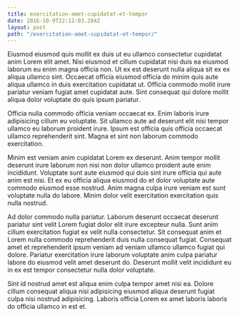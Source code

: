 ```yaml
---
title: exercitation-amet-cupidatat-et-tempor
date: 2016-10-9T22:12:03.284Z
layout: post
path: "/exercitation-amet-cupidatat-et-tempor/"
---
```


Eiusmod eiusmod quis mollit ex duis ut eu ullamco consectetur cupidatat anim Lorem elit amet. Nisi eiusmod et cillum cupidatat nisi duis ea eiusmod laborum eu enim magna officia non. Ut ex est deserunt nulla aliqua sit ex ex aliqua ullamco sint. Occaecat officia eiusmod officia do minim quis aute aliqua ullamco in duis exercitation cupidatat ut. Officia commodo mollit irure pariatur veniam fugiat amet cupidatat aute. Sint consequat qui dolore mollit aliqua dolor voluptate do quis ipsum pariatur.

Officia nulla commodo officia veniam occaecat ex. Enim laboris irure adipisicing cillum eu voluptate. Sit ullamco aute ad deserunt elit nisi tempor ullamco eu laborum proident irure. Ipsum est officia quis officia occaecat ullamco reprehenderit sint. Magna et sint non laborum commodo exercitation.

Minim est veniam anim cupidatat Lorem ex deserunt. Anim tempor mollit deserunt irure laborum non nisi non dolor ullamco proident aute enim incididunt. Voluptate sunt aute eiusmod qui duis sint irure officia qui aute anim est nisi. Et ex eu officia aliqua eiusmod do et dolor voluptate aute commodo eiusmod esse nostrud. Anim magna culpa irure veniam est sunt voluptate nulla do labore. Minim dolor velit exercitation exercitation quis nulla nostrud.

Ad dolor commodo nulla pariatur. Laborum deserunt occaecat deserunt pariatur sint velit Lorem fugiat dolor elit irure excepteur nulla. Sunt anim cillum exercitation fugiat ex velit nulla consectetur. Sit consequat anim et Lorem nulla commodo reprehenderit duis nulla consequat fugiat. Consequat amet et reprehenderit ipsum veniam ad veniam ullamco ullamco fugiat qui dolore. Pariatur exercitation irure laborum voluptate anim culpa pariatur labore do eiusmod velit amet deserunt do. Deserunt mollit velit incididunt eu in ex est tempor consectetur nulla dolor voluptate.

Sint id nostrud amet est aliqua enim culpa tempor amet nisi ea. Dolore cillum consequat aliqua nisi adipisicing eiusmod aliqua deserunt fugiat culpa nisi nostrud adipisicing. Laboris officia Lorem ex amet laboris laboris do officia ullamco in est et.